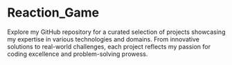 # Reaction_Game
Explore my GitHub repository for a curated selection of projects showcasing my expertise in various technologies and domains. From innovative solutions to real-world challenges, each project reflects my passion for coding excellence and problem-solving prowess.
